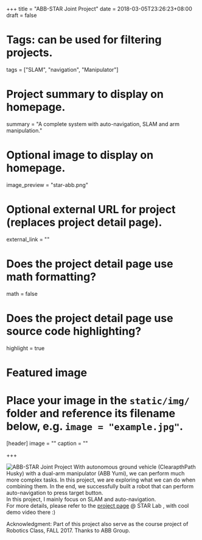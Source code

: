 +++
title = "ABB-STAR Joint Project"
date = 2018-03-05T23:26:23+08:00
draft = false

# Tags: can be used for filtering projects.
tags = ["SLAM", "navigation", "Manipulator"]

# Project summary to display on homepage.
summary = "A complete system with auto-navigation, SLAM and arm manipulation."

# Optional image to display on homepage.
image_preview = "star-abb.png"

# Optional external URL for project (replaces project detail page).
external_link = ""

# Does the project detail page use math formatting?
math = false

# Does the project detail page use source code highlighting?
highlight = true

# Featured image
# Place your image in the `static/img/` folder and reference its filename below, e.g. `image = "example.jpg"`.
[header]
image = ""
caption = ""

+++

![ABB-STAR Joint Project](/img/star-abb-big.png)
With autonomous ground vehicle (ClearapthPath Husky) with a dual-arm manipulator (ABB Yumi), we can perform much more complex tasks. In this project, we are exploring what we can do when combining them. In the end, we successfully built a robot that can perform auto-navigation to press target button.<br>
In this project, I mainly focus on SLAM and auto-navigation.  <br>
For more details, please refer to the [project page](https://robotics.shanghaitech.edu.cn/node/204) @ STAR Lab , with cool demo video there :)

Acknowledgment: Part of this project also serve as the course project of Robotics Class, FALL 2017. Thanks to ABB Group.